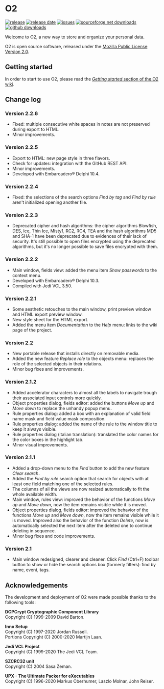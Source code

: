 # O2

[![release](https://img.shields.io/github/v/release/maurizuki/O2)](https://github.com/maurizuki/O2/releases/latest)
[![release date](https://img.shields.io/github/release-date/maurizuki/O2)](https://github.com/maurizuki/O2/releases/latest)
[![issues](https://img.shields.io/github/issues/maurizuki/O2)](https://github.com/maurizuki/O2/issues)
[![sourceforge.net downloads](https://img.shields.io/sourceforge/dt/o2project?logo=sourceforge)](https://github.com/maurizuki/O2/releases/latest)
[![github downloads](https://img.shields.io/github/downloads/maurizuki/O2/total?logo=github)](https://github.com/maurizuki/O2/releases/latest)

Welcome to O2, a new way to store and organize your personal data.

O2 is open source software, released under the [Mozilla Public License Version 2.0](http://mozilla.org/MPL/2.0/).

## Getting started

In order to start to use O2, please read the [*Getting started* section of the O2 wiki](https://github.com/maurizuki/O2/wiki#getting-started).

## Change log

### Version 2.2.6
- Fixed: multiple consecutive white spaces in notes are not preserved during export to HTML.
- Minor improvements.

### Version 2.2.5
- Export to HTML: new page style in three flavors.
- Check for updates: integration with the GitHub REST API.
- Minor improvements.
- Developed with Embarcadero® Delphi 10.4.

### Version 2.2.4
- Fixed: the selections of the search options *Find by tag* and *Find by rule* aren't initialized opening another file.

### Version 2.2.3
- Deprecated cipher and hash algorithms: the cipher algorithms Blowfish, DES, Ice, Thin Ice, Misty1, RC2, RC4, TEA and the hash algorithms MD5 and SHA-1 have been deprecated due to evidences of their lack of security. It's still possible to open files encrypted using the deprecated algorithms, but it's no longer possible to save files encrypted with them.

### Version 2.2.2
- Main window, fields view: added the menu item *Show passwords* to the context menu.
- Developed with Embarcadero® Delphi 10.3.
- Compiled with Jedi VCL 3.50.

### Version 2.2.1
- Some aesthetic retouches to the main window, print preview window and HTML export preview window.
- New style sheet for the HTML export.
- Added the menu item *Documentation* to the *Help* menu: links to the wiki page of the project.

### Version 2.2
- New portable release that installs directly on removable media.
- Added the new feature *Replace role* to the objects menu: replaces the role of the selected objects in their relations.
- Minor bug fixes and improvements.

### Version 2.1.2
- Added accelerator characters to almost all the labels to navigate trough their associated input controls more quickly.
- Object properties dialog, fields editor: added the buttons *Move up* and *Move down* to replace the unhandy popup menu.
- Rule properties dialog: added a box with an explanation of valid field name mask and field value mask composition.
- Rule properties dialog: added the name of the rule to the window title to keep it always visible.
- Rule properties dialog (italian translation): translated the color names for the color boxes in the highlight tab.
- Minor visual improvements.

### Version 2.1.1
- Added a drop-down menu to the *Find* button to add the new feature *Clear search*.
- Added the *Find by rule* search option that search for objects with at least one field matching one of the selected rules.
- The columns of all the views are now resized automatically to fit the whole available width.
- Main window, rules view: improved the behavior of the functions *Move up* and *Move down*, now the item remains visible while it is moved.
- Object properties dialog, fields editor: improved the behavior of the functions *Move up* and *Move down*, now the item remains visible while it is moved. Improved also the behavior of the function *Delete*, now is automatically selected the next item after the deleted one to continue deleting in sequence.
- Minor bug fixes and code improvements.

### Version 2.1
- Main window redesigned, clearer and cleaner. Click *Find* (Ctrl+F) toolbar button to show or hide the search options box (formerly filters): find by name, event, tags.

## Acknowledgements

The development and deployment of O2 were made possible thanks to the following tools:  

__DCPCrypt Cryptographic Component Library__  
Copyright (C) 1999-2009 David Barton.  

__Inno Setup__  
Copyright (C) 1997-2020 Jordan Russell.  
Portions Copyright (C) 2000-2020 Martijn Laan.  

__Jedi VCL Project__  
Copyright (C) 1999-2020 The Jedi VCL Team.  

__SZCRC32 unit__  
Copyright (C) 2004 Sasa Zeman.  

__UPX - The Ultimate Packer for eXecutables__  
Copyright (C) 1996-2020 Markus Oberhumer, Laszlo Molnar, John Reiser.
